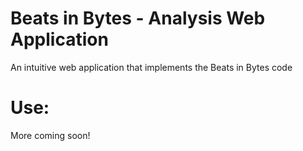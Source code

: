 # Beats in Bytes - Analysis Web Application
An intuitive web application that implements the Beats in Bytes code

# Use:

More coming soon!

